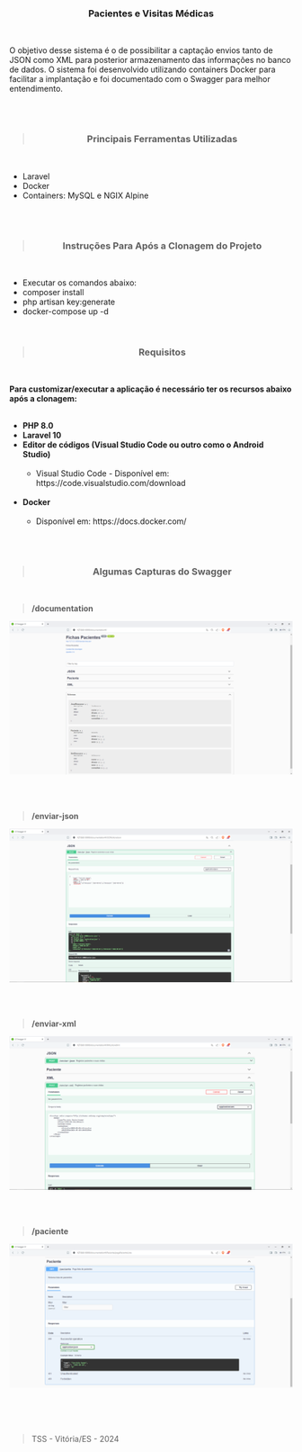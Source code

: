 <h3 align="center">Pacientes e Visitas Médicas</h3>
<br>

<p>
O objetivo desse sistema é o de possibilitar a captação envios tanto de JSON como XML para posterior armazenamento das informações no banco de dados.
O sistema foi desenvolvido utilizando containers Docker para facilitar a implantação e foi documentado com o Swagger para melhor entendimento.
<p>

<br><br>

><h3 align="center">Principais Ferramentas Utilizadas</h3>
<br>

<ul>
    <li>Laravel</li>
    <li>Docker</li>
    <li>Containers: MySQL e NGIX Alpine</li>
</ul>
<br><br>

><h3 align="center">Instruções Para Após a Clonagem do Projeto</h3>
<br>

<ul>
    <li>Executar os comandos abaixo:</li>
    <li>composer install</li>
    <li>php artisan key:generate</li>
    <li>docker-compose up -d</li>
</ul>
<br>

><h3 align="center">Requisitos</h3>
<br>

<p>
<b>Para customizar/executar a aplicação é necessário ter os recursos abaixo após a clonagem:</b>
<br><br>
<ul>
    <li><b>PHP 8.0</b></li>
    <li><b>Laravel 10</b></li>
    <li>
        <b>Editor de códigos (Visual Studio Code ou outro como o Android Studio)</b>
        <ul><br>
            <li>Visual Studio Code - Disponível em: https://code.visualstudio.com/download</li>
        </ul>  
    </li>
    <br>
    <li>
        <b>Docker</b>
        <ul><br>
            <li>Disponível em: https://docs.docker.com/</li>
        </ul>  
    </li>
    <br>
</ul>

<p><br>

><h3 align="center">Algumas Capturas do Swagger</h3>
<br>

><b>/documentation</b><br>

![Screenshot](https://github.com/Tarcisio-Souto/wb_fichas_medicas/blob/main/capturas/overview.PNG)

<br><br>

><b>/enviar-json</b><br>

![Screenshot](https://github.com/Tarcisio-Souto/wb_fichas_medicas/blob/main/capturas/postJSON.PNG)

<br><br>

><b>/enviar-xml</b><br>

![Screenshot](https://github.com/Tarcisio-Souto/wb_fichas_medicas/blob/main/capturas/postXML.PNG)

<br><br>

><b>/paciente</b><br>

![Screenshot](https://github.com/Tarcisio-Souto/wb_fichas_medicas/blob/main/capturas/getPacientes.PNG)

<br><br><br>

><p>TSS - Vitória/ES - 2024</p>
